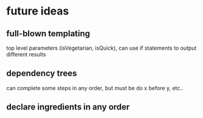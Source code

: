 # future ideas

## full-blown templating

top level parameters (isVegetarian, isQuick), can use if statements to output different results

## dependency trees

can complete some steps in any order, but must be do x before y, etc..


## declare ingredients in any order
